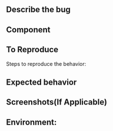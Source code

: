 Describe the bug
---
<!-- A clear and concise description of what the bug is. -->

Component
---
<!-- like: irdest-core | hubd | alexandria | libopus-sys | android-tracing | android-client etc | unknown(if unsure). -->

To Reproduce
---
Steps to reproduce the behavior:


Expected behavior
---
<!-- A clear and concise description of what you expected to happen. -->


Screenshots(If Applicable)
---
<!-- If applicable, add screenshots to help explain your problem. -->


Environment:
---
<!-- (Please try to be as specific as possible) - e.g.,
* OS(with version)
* Distribution(if applicable):
* ... etc
->


Additional context
---
<!-- Add any other context that could be from past issues/MRs about the problem here. -->
